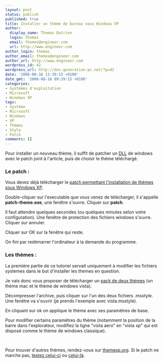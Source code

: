 ```yaml
---
layout: post
status: publish
published: true
title: Installer un thème de bureau sous Windows XP
author:
  display_name: Thomas Dutrion
  login: thomas
  email: thomas@engineor.com
  url: http://www.engineor.com
author_login: thomas
author_email: thomas@engineor.com
author_url: http://www.engineor.com
wordpress_id: 42
wordpress_url: http://dev.generation-pc.net/?p=42
date: '2006-08-16 11:39:15 +0100'
date_gmt: '2006-08-16 09:39:15 +0100'
categories:
- Systèmes d'exploitation
- Microsoft
- Windows XP
tags:
- Système
- Microsoft
- Windows
- XP
- Thèmes
- Style
- Patch
comments: []
---
```

<p>Pour installer un nouveau thème, il suffit de patcher un <a href="http://www.pcentraide.com/index.php?showtopic=1328" target="_blank">DLL</a> de windows avec le patch joint à l'article, puis de choisir le thème téléchargé.</p>
<h3>Le patch :</h3>
<p>Vous devez déjà télécharger le <a href="http://thomas.dutrion.free.fr/patch-theme.exe" target="_blank">patch permettant l'installation de thèmes sous Windows XP</a>.</p>
<p>Double-cliquer sur l'executable que vous venez de télécharger, il s'appelle <strong>patch-theme.exe</strong>, une fenêtre s'ouvre. Cliquer sur <strong>patch</strong>.</p>
<p>Il faut attendre quelques secondes (ou quelques minutes selon votre configuration). Une fenêtre de protection des fichiers windows s'ouvre. Cliquer sur annuler.</p>
<p>Cliquer sur OK sur la fenêtre qui reste.</p>
<p>On fini par redémarrer l'ordinateur à la demande du programme.</p>
<h3>Les thèmes :</h3>
<p>La première partie de ce tutoriel servait uniquement à modifier les fichiers systemes dans le but d'installer les themes en question.</p>
<p>Je vais donc vous proposer de télécharger un <a href="http://thomas.dutrion.free.fr/pack%202%20themes.rar" target="_blank">pack de deux thèmes</a> (un thème mac et le thème de windows vista).</p>
<p>Décompresser l'archive, puis cliquer sur l'un des deux fichiers .msstyle. Une fenêtre va s'ouvrir (je prends l'exemple avec vista.msstyle).</p>
<p>En cliquant sur ok on applique le thème avec ses paramètres de base.</p>
<p>Pour modifier certains paramètres du thème (notamment la position de la barre dans l'explorateur, modifiez la ligne "vista aero" en "vista xp" qui est disposé comme le thème de windows classique).</p>
<p>&nbsp;</p>
<p>Pour trouver d'autres thèmes, rendez-vous sur <a href="http://www.themexp.org/" target="_blank">themexp.org</a>. Si le patch ne marche pas, <a href="http://thomas.dutrion.free.fr/Theme_Multipatcher_Fr.exe" target="_blank">testez celui-ci</a> ou <a href="http://thomas.dutrion.free.fr/PatchXP_pour_UXTheme_SP1.exe" target="_blank">celui-là</a>.</p>
